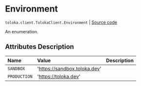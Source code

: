 # Environment
`toloka.client.TolokaClient.Environment` | [Source code](https://github.com/Toloka/toloka-kit/blob/v1.1.4/src/client/__init__.py#L244)

An enumeration.

## Attributes Description

| Name | Value | Description |
| :------| :-----------| :----------| 
`SANDBOX`|'https://sandbox.toloka.dev'|
`PRODUCTION`|'https://toloka.dev'|

